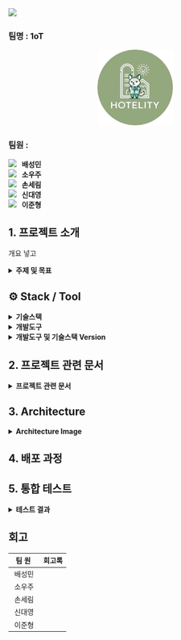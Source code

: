 <img src="https://capsule-render.vercel.app/api?type=waving&color=auto&height=200&section=header&text=Hotelity&fontSize=80&fontColor=ffffff" />
<p align="center"></p>

###  팀명 : 1oT

<div align="center">
 <img src="https://github.com/1oT-organization/hotelity-infra/blob/b3c4d32ff6102f6d74b3aa720e821e11af1a8365/img/hotelity_logo.png" height=150;/>
</div>

###  팀원 :

[<img src="https://img.shields.io/badge/Github-Link-FFE482?logo=Github">](https://github.com/mini-xi) <strong>&nbsp;&nbsp;배성민</strong> <br>
[<img src="https://img.shields.io/badge/Github-Link-FF0000?logo=Github">](https://github.com/helloItsUniverse) <strong>&nbsp;&nbsp;소우주</strong> <br>
[<img src="https://img.shields.io/badge/Github-Link-EB99FF?logo=Github">](https://github.com/bucky1005) <strong>&nbsp;&nbsp;손세림</strong> <br>
[<img src="https://img.shields.io/badge/Github-Link-2C633B?logo=Github">](https://github.com/DYShin1) <strong>&nbsp;&nbsp;신대영</strong> <br>
[<img src="https://img.shields.io/badge/Github-Link-3D3A61?logo=Github">](https://github.com/jhlee6515) <strong>&nbsp;&nbsp;이준형</strong> <br>

## 1. 프로젝트 소개

개요 넣고

<details><summary><b>주제 및 목표</b></summary>

> 주제 : 지속적인 고객 관리를 위한 시스템
<br>

> 목표 : <br> 1. 사용자에게 친화적인 UI/UX 설계 <br> 2. AI도입으로 업무 효율성 증가 <br> 3. 가이드 제공으로 업무 중단 최소화 <br> 4. 효율적인 고객 관리 <br> 5. 실시간 성능 측정 및 분석 <br> 6. 자료 관리

</details>

## ⚙️ Stack / Tool

<details><summary><b>기술스택</b></summary>

<div align="center">

|SpringBoot|SpringSecurity|Vue|HTML|CSS|JavaScript|MariaDB|Spring Data JPA|Bootstrap|
|---|---|---|---|---|---|---|---|---|
|<img src="https://img.shields.io/badge/Spring Boot-6DB33F?style=for-the-badge&logo=Spring Boot&logoColor=white">|<img src="https://img.shields.io/badge/Spring Security-6DB33F?style=for-the-badge&logo=Spring Security&logoColor=white">|<img src="https://img.shields.io/badge/Vue-4FC08D?style=for-the-badge&logo=Vue.js&logoColor=white">|<img src="https://img.shields.io/badge/HTML-E34F26?style=for-the-badge&logo=HTML5&logoColor=white">|<img src="https://img.shields.io/badge/CSS-1572B6?style=for-the-badge&logo=CSS3&logoColor=white">|<img src="https://img.shields.io/badge/JavaScript-F7DE1E?style=for-the-badge&logo=JavaScript&logoColor=white">|<img src="https://img.shields.io/badge/MariaDB-003545?style=for-the-badge&logo=MariaDB&logoColor=white">|<img src="https://img.shields.io/badge/Spring Data JPA-6DB33F?style=for-the-badge">|<img src="https://img.shields.io/badge/Bootstrap-7952B3?style=for-the-badge&logo=Bootstrap&logoColor=white">|

|Jenkins|Kubernetis|Docker|Redis|Grafana|Prometheus|ngrok|Json Web Tokens|
|---|---|---|---|---|---|---|---|
|<img src="https://img.shields.io/badge/Jenkins-D24939?style=for-the-badge&logo=Jenkins&logoColor=white">|<img src="https://img.shields.io/badge/Kubernetes-326CE5?style=for-the-badge&logo=Kubernetes&logoColor=white">|<img src="https://img.shields.io/badge/Docker-2496ED?style=for-the-badge&logo=Docker&logoColor=white">|<img src="https://img.shields.io/badge/Redis-DC382D?style=for-the-badge&logo=Redis&logoColor=white">|<img src="https://img.shields.io/badge/Grafana-F46800?style=for-the-badge&logo=Grafana&logoColor=white">|<img src="https://img.shields.io/badge/Prometheus-E6522C?style=for-the-badge&logo=Prometheus&logoColor=white">|<img src="https://img.shields.io/badge/ngrok-1F1E37?style=for-the-badge&logo=ngrok&logoColor=white">|<img src="https://img.shields.io/badge/JSON Web Tokens-000000?style=for-the-badge&logo=JSON Web Tokens&logoColor=white">|
</div>

</details>

<details><summary><b>개발도구</b></summary>

<div align="center">

|IntelliJ IDEA|Visual Studio|HeidiSQL|Figma|GitHub|Slack|
|---|---|---|---|---|---|
|<img src="https://img.shields.io/badge/IntelliJ IDEA-000000?style=for-the-badge&logo=IntelliJ IDEA&logoColor=white">|<img src="https://img.shields.io/badge/Visual Studio-007ACC?style=for-the-badge&logo=Visual Studio Code&logoColor=white">|<img src="https://img.shields.io/badge/HeidiSQL-6DB33F?style=for-the-badge">|<img src="https://img.shields.io/badge/Figma-F24E1E?style=for-the-badge&logo=Figma&logoColor=white">|<img src="https://img.shields.io/badge/GitHub-181717?style=for-the-badge&logo=GitHub&logoColor=white">|<img src="https://img.shields.io/badge/Slack-4A154B?style=for-the-badge&logo=Slack&logoColor=white">|
</div>
<br>

</details>

<details>
<summary><b>개발도구 및 기술스택 Version</b></summary>
 
- Java17
- Spring 3.2.4
- Gradle 8.5+
- Spring Security 6
- Jwt 0.11.5
- CSS 3
- HTML 5
- Bootstrap 5
- Kubernetis 1.29.1
- Docker 25.0.3
- Jasypt 3.0.5
- J soup 1.17.2
</details>

## 2. 프로젝트 관련 문서
<details>
<summary><b>프로젝트 관련 문서</b></summary>
  
[1. WBS](https://docs.google.com/spreadsheets/d/1nIMcXA5wvR99ZwuX6Gx1To4bg2wPHJF_zwTAuSmr3-A/edit?gid=1444080875#gid=1444080875) <br><br>
[2. 요구사항 명세서](https://docs.google.com/spreadsheets/d/1nIMcXA5wvR99ZwuX6Gx1To4bg2wPHJF_zwTAuSmr3-A/edit?gid=0#gid=0) <br><br>
[3. API 명세서](https://docs.google.com/spreadsheets/d/1nIMcXA5wvR99ZwuX6Gx1To4bg2wPHJF_zwTAuSmr3-A/edit?gid=1876309897#gid=1876309897) <br><br>
[4. Modeling]() <br><br>
[5. 단위 테스트 결과서](https://docs.google.com/spreadsheets/d/1nIMcXA5wvR99ZwuX6Gx1To4bg2wPHJF_zwTAuSmr3-A/edit?gid=1864668365#gid=1864668365) <br><br>
[6. Storyboard](https://docs.google.com/presentation/d/1fFkUNXekWkG8kKijYO7SF2k90IW9AAv20bGaDZq1ods/edit#slide=id.g2d182c3161f_1_123) <br><br>
[7. 화면설계서]() <br><br>
[8. UI/UX 테스트]() <br><br>

  
</details>

## 3. Architecture
<details>
<summary><b>Architecture Image</b></summary>

<img src="https://github.com/1oT-organization/hotelity-infra/blob/b3c4d32ff6102f6d74b3aa720e821e11af1a8365/img/hotelity_architecture.png"/>

</details>

## 4. 배포 과정

## 5. 통합 테스트

<details><summary><b>테스트 결과</b></summary>

[통합 테스트 결과서](https://docs.google.com/spreadsheets/d/1nIMcXA5wvR99ZwuX6Gx1To4bg2wPHJF_zwTAuSmr3-A/edit?gid=1620676381#gid=1620676381) <br><br>

</details>


## 회고

|&nbsp;&nbsp;팀&nbsp;원&nbsp;&nbsp;&nbsp;|회고록|
|:---:|---|
|배성민||
|소우주||
|손세림||
|신대영||
|이준형||
